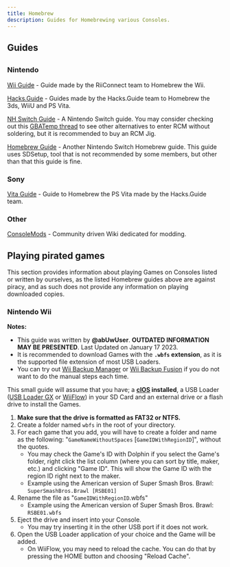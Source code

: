 ```yaml
---
title: Homebrew
description: Guides for Homebrewing various Consoles.
---
```


<h2>Guides<h2>

### Nintendo

[Wii Guide](https://wii.guide) - Guide made by the RiiConnect team to Homebrew the Wii.

[Hacks.Guide](https://hacks.guide/) - Guides made by the Hacks.Guide team to Homebrew the 3ds, WiiU and PS Vita.

[NH Switch Guide](https://nh-server.github.io/switch-guide/) - A Nintendo Switch guide. You may consider checking out this [GBATemp thread](https://gbatemp.net/threads/the-ultimate-list-of-mods-to-enter-rcm.502145/) to see other alternatives to enter RCM without soldering, but it is recommended to buy an RCM Jig.

[Homebrew Guide](https://switch.homebrew.guide/) - Another Nintendo Switch Homebrew guide. This guide uses SDSetup, tool that is not recommended by some members, but other than that this guide is fine.

### Sony

[Vita Guide](https://vita.hacks.guide/) - Guide to Homebrew the PS Vita made by the Hacks.Guide team.

### Other

[ConsoleMods](https://consolemods.org/) - Community driven Wiki dedicated for modding.

## Playing pirated games
This section provides information about playing Games on Consoles listed or written by ourselves, as the listed Homebrew guides above are against piracy, and as such does not provide any information on playing downloaded copies.

### Nintendo Wii
**Notes:**
- This guide was written by **@abUwUser**. **OUTDATED INFORMATION MAY BE PRESENTED**. Last Updated on January 17 2023.
- It is recommended to download Games with the **`.wbfs` extension**, as it is the supported file extension of most USB Loaders. 
- You can try out [Wii Backup Manager](https://wii.guide/wiibackupmanager) or [Wii Backup Fusion](https://github.com/larsenv/Wii-Backup-Fusion) if you do not want to do the manual steps each time.

This small guide will assume that you have; a **[cIOS](https://wii.guide/cios) installed**, a USB Loader ([USB Loader GX](https://wii.guide/usbloadergx) or [WiiFlow](https://wii.guide/wiiflow)) in your SD Card and an external drive or a flash drive to install the Games.

1. **Make sure that the drive is formatted as FAT32 or NTFS.**
2. Create a folder named `wbfs` in the root of your directory.
3. For each game that you add, you will have to create a folder and name as the following: "`GameNameWithoutSpaces` [`GameIDWithRegionID`]", without the quotes.
    - You may check the Game's ID with Dolphin if you select the Game's folder, right click the list column (where you can sort by title, maker, etc.) and clicking "Game ID". This will show the Game ID with the region ID right next to the maker.
    - Example using the American version of Super Smash Bros. Brawl: `SuperSmashBros.Brawl [RSBE01]`
4. Rename the file as "`GameIDWithRegionID`.wbfs"
    - Example using the American version of Super Smash Bros. Brawl: `RSBE01.wbfs`
5. Eject the drive and insert into your Console.
    - You may try inserting it in the other USB port if it does not work.
6. Open the USB Loader application of your choice and the Game will be added.
    - On WiiFlow, you may need to reload the cache. You can do that by pressing the HOME button and choosing "Reload Cache".
